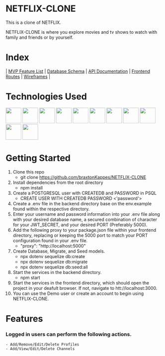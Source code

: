 # NETFLIX-CLONE
This is a clone of NETFLIX.

NETFLIX-CLONE is where you explore movies and tv shows to watch with family and friends or by yourself.

# Index
| [MVP Feature List](https://github.com/braxtonKappes/NETFLIX-CLONE/wiki/Features-List) | [Database Schema](https://github.com/braxtonKappes/NETFLIX-CLONE/wiki/Database-Schema) | [API Documentation](https://github.com/braxtonKappes/NETFLIX-CLONE/wiki/Backend-API-Routes) | [Frontend Routes](https://github.com/braxtonKappes/NETFLIX-CLONE/wiki/Frontend-Routes) | [Wireframes](https://github.com/braxtonKappes/NETFLIX-CLONE/wiki/Wireframes) |

# Technologies Used

<img src="https://cdn.jsdelivr.net/gh/devicons/devicon/icons/javascript/javascript-original.svg" style=width:50px /> <img src="https://cdn.jsdelivr.net/gh/devicons/devicon/icons/react/react-original.svg" style=width:50px /> <img src="https://cdn.jsdelivr.net/gh/devicons/devicon/icons/redux/redux-original.svg" style=width:50px /> <img src="https://cdn.jsdelivr.net/gh/devicons/devicon/icons/nodejs/nodejs-original.svg" style=width:50px /> <img src="https://cdn.jsdelivr.net/gh/devicons/devicon/icons/express/express-original.svg" style=width:50px /> <img src="https://cdn.jsdelivr.net/gh/devicons/devicon/icons/postgresql/postgresql-original.svg" style=width:50px /> <img src="https://cdn.jsdelivr.net/gh/devicons/devicon/icons/sequelize/sequelize-original.svg" style=width:50px /> <img src="https://cdn.jsdelivr.net/gh/devicons/devicon/icons/css3/css3-original.svg" style=width:50px /> <img src="https://cdn.jsdelivr.net/gh/devicons/devicon/icons/html5/html5-original.svg" style=width:50px /> <img src="https://cdn.jsdelivr.net/gh/devicons/devicon/icons/git/git-original.svg" style=width:50px /> <img src="https://cdn.jsdelivr.net/gh/devicons/devicon/icons/visualstudio/visualstudio-plain.svg" style=width:50px />

# Getting Started

1. Clone this repo
    - git clone https://github.com/braxtonKappes/NETFLIX-CLONE
2. Install dependencies from the root directory
    - npm install
3. Create a POSTGRESQL user with CREATEDB and PASSWORD in PSQL
    - CREATE USER <name> WITH CREATEDB PASSWORD <'password'>
4. Create a .env file in the backend directory base on the env.example found within the respective directory.
5. Enter your username and password information into your .env file along with your desired database name, a secured combination of character for your JWT_SECRET, and your desired PORT (Preferably 5000).
6. Add the following proxy to your package.json file within your frontend directory, replacing or keeping the 5000 port to match your PORT configuration found in your .env file.
    - "proxy": "http://localhost:5000"
7. Create Database, Migrate, and Seed models.
    - npx dotenv sequelize db:create
    - npx dotenv sequelize db:migrate
    - npx dotenv sequelize db:seed:all
8. Start the services in the backend directory.
    - npm start
9. Start the services in the frontend directory, which should open the project in your deafult browser. If not, navigate to htt://localhost:3000.
10. You can use the Demo user or create an account to begin using NETFLIX-CLONE.
  
# Features
### Logged in users can perform the following actions.
    - Add/Remove/Edit/Delete Profiles
    - Add/View/Edit/Delete Channels
